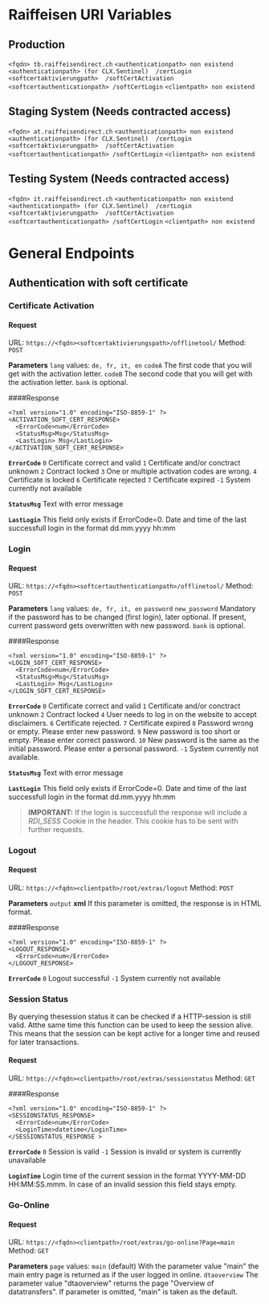 # Raiffeisen URI Variables

## Production
`<fqdn> tb.raiffeisendirect.ch`
`<authenticationpath> non existend`
`<authenticationpath> (for CLX.Sentinel)  /certLogin`
`<softcertaktivierungpath>  /softCertActivation`
`<softcertauthenticationpath> /softCertLogin`
`<clientpath> non existend`

## Staging System (Needs contracted access)
`<fqdn> at.raiffeisendirect.ch`
`<authenticationpath> non existend`
`<authenticationpath> (for CLX.Sentinel)  /certLogin`
`<softcertaktivierungpath>  /softCertActivation`
`<softcertauthenticationpath> /softCertLogin`
`<clientpath> non existend`

## Testing System (Needs contracted access)
`<fqdn> it.raiffeisendirect.ch`
`<authenticationpath> non existend`
`<authenticationpath> (for CLX.Sentinel)  /certLogin`
`<softcertaktivierungpath>  /softCertActivation`
`<softcertauthenticationpath> /softCertLogin`
`<clientpath> non existend`


# General Endpoints

## Authentication with soft certificate
### Certificate Activation
#### Request
URL: `https://<fqdn><softcertaktivierungspath>/offlinetool/`
Method: `POST`

**Parameters**
`lang` values: `de, fr, it, en`
`codeA` The first code that you will get with the activation letter.
`codeB` The second code that you will get with the activation letter.
`bank` is optional.

####Response
```
<?xml version="1.0" encoding="ISO-8859-1" ?>
<ACTIVATION_SOFT_CERT_RESPONSE>
  <ErrorCode>num</ErrorCode>
  <StatusMsg>Msg</StatusMsg>
  <LastLogin> Msg</LastLogin>
</ACTIVATION_SOFT_CERT_RESPONSE>
```

**`ErrorCode`**
`0` Certificate correct and valid
`1` Certificate and/or conctract unknown
`2` Contract locked
`3` One or multiple activation codes are wrong.
`4` Certificate is locked
`6` Certificate rejected
`7` Certificate expired
`-1` System currently not available

**`StatusMsg`**
Text with error message

**`LastLogin`**
This field only exists if ErrorCode=0. Date and time of the last successfull login in the format dd.mm.yyyy hh:mm

### Login
#### Request

URL: `https://<fqdn><softcertauthenticationpath>/offlinetool/`
Method: `POST`

**Parameters**
`lang` values: `de, fr, it, en`
`password`
`new_password` Mandatory if the password has to be changed (first login), later optional. If present, current password gets overwritten with new password.
`bank` is optional.

####Response
```
<?xml version="1.0" encoding="ISO-8859-1" ?>
<LOGIN_SOFT_CERT_RESPONSE>
  <ErrorCode>num</ErrorCode>
  <StatusMsg>Msg</StatusMsg>
  <LastLogin> Msg</LastLogin>
</LOGIN_SOFT_CERT_RESPONSE>
```

**`ErrorCode`**
`0` Certificate correct and valid
`1` Certificate and/or conctract unknown
`2` Contract locked
`4` User needs to log in on the website to accept disclaimers.
`6` Certificate rejected.
`7` Certificate expired
`8` Password wrong or empty. Please enter new password.
`9` New password is too short or empty. Please enter correct password.
`10` New password is the same as the initial password. Please enter a personal password.
`-1` System currently not available.

**`StatusMsg`**
Text with error message

**`LastLogin`**
This field only exists if ErrorCode=0. Date and time of the last successfull login in the format dd.mm.yyyy hh:mm


> **IMPORTANT:** If the login is successfull the response will include a *RDI_SESS* Cookie in the header. This cookie has to be sent with further requests.

### Logout
#### Request
URL: `https://<fqdn><clientpath>/root/extras/logout`
Method: `POST`

**Parameters**
`output` **xml** If this parameter is omitted, the response is in HTML format.

####Response
```
<?xml version="1.0" encoding="ISO-8859-1" ?>
<LOGOUT_RESPONSE>
  <ErrorCode>num</ErrorCode>
</LOGOUT_RESPONSE>
```

**`ErrorCode`**
`0` Logout successful
`-1` System currently not available

### Session Status
By querying thesession status it can be checked if a HTTP-session is still valid. Atthe same time this function can be used to keep the session alive. This means that the session can be kept active for a longer time and reused for later transactions.

#### Request
URL: `https://<fqdn><clientpath>/root/extras/sessionstatus`
Method: `GET`

####Response
```
<?xml version="1.0" encoding="ISO-8859-1" ?>
<SESSIONSTATUS_RESPONSE>
  <ErrorCode>num</ErrorCode>
  <LoginTime>datetime</LoginTime>
</SESSIONSTATUS_RESPONSE >
```

**`ErrorCode`**
`0` Session is valid
`-1` Session is invalid or system is currently unavailable

**`LoginTime`**
Login time of the current session in the format YYYY-MM-DD HH:MM:SS.mmm. In case of an invalid session this field stays empty.

### Go-Online
#### Request
URL: `https://<fqdn><clientpath>/root/extras/go-online?Page=main`
Method: `GET`

**Parameters**
`page`  values: `main` (default) With the parameter value "main" the main entry page is returned as if the user logged in online. `dtaoverview` The parameter value "dtaoverview" returns the page "Overview of datatransfers". If parameter is omitted, "main" is taken as the default.
